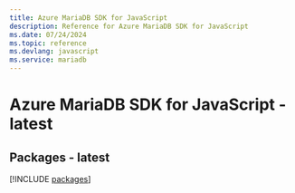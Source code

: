 ```yaml
---
title: Azure MariaDB SDK for JavaScript
description: Reference for Azure MariaDB SDK for JavaScript
ms.date: 07/24/2024
ms.topic: reference
ms.devlang: javascript
ms.service: mariadb
---
```

# Azure MariaDB SDK for JavaScript - latest
## Packages - latest
[!INCLUDE [packages](mariadb-index.md)]